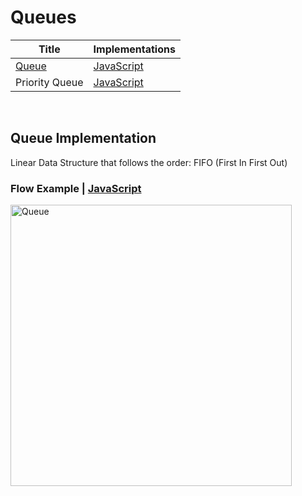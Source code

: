 # Queues

| Title | Implementations                                                                                |
| ----- | ---------------------------------------------------------------------------------------------- |
| [Queue](https://github.com/Vinhanova/dsa/tree/main/Algorithms/Queues#queue-implementation) | [JavaScript](https://github.com/Vinhanova/dsa/blob/main/Algorithms/Queues/JavaScript/queue.js) |
| Priority Queue | [JavaScript](https://github.com/Vinhanova/dsa/blob/main/Algorithms/Queues/JavaScript/priorityQueue.js) |

<br />

## Queue Implementation

Linear Data Structure that follows the order: FIFO (First In First Out)

### Flow Example | [JavaScript](https://github.com/Vinhanova/dsa/blob/main/Algorithms/Queues/JavaScript/queue.js)

<img width="450" alt="Queue" src="https://user-images.githubusercontent.com/50890445/216330013-4054700e-c27e-4fbd-8e6a-5a532636fe3e.png">
